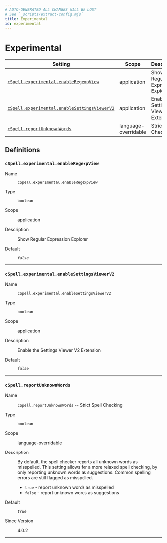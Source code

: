 ```yaml
---
# AUTO-GENERATED ALL CHANGES WILL BE LOST
# See `_scripts/extract-config.mjs`
title: Experimental
id: experimental
---
```


# Experimental


| Setting | Scope | Description |
| ------- | ----- | ----------- |
| [`cSpell.experimental.enableRegexpView`](#cspellexperimentalenableregexpview) | application | Show Regular Expression Explorer |
| [`cSpell.experimental.enableSettingsViewerV2`](#cspellexperimentalenablesettingsviewerv2) | application | Enable the Settings Viewer V2 Extension |
| [`cSpell.reportUnknownWords`](#cspellreportunknownwords) | language-overridable | Strict Spell Checking |


## Definitions


### `cSpell.experimental.enableRegexpView`

<dl>

<dt>
Name
</dt>
<dd>

`cSpell.experimental.enableRegexpView`

</dd>


<dt>
Type
</dt>
<dd>

`boolean`

</dd>


<dt>
Scope
</dt>
<dd>

application

</dd>


<dt>
Description
</dt>
<dd>

Show Regular Expression Explorer

</dd>




<dt>
Default
</dt>
<dd>

_`false`_

</dd>




</dl>

---


### `cSpell.experimental.enableSettingsViewerV2`

<dl>

<dt>
Name
</dt>
<dd>

`cSpell.experimental.enableSettingsViewerV2`

</dd>


<dt>
Type
</dt>
<dd>

`boolean`

</dd>


<dt>
Scope
</dt>
<dd>

application

</dd>


<dt>
Description
</dt>
<dd>

Enable the Settings Viewer V2 Extension

</dd>




<dt>
Default
</dt>
<dd>

_`false`_

</dd>




</dl>

---


### `cSpell.reportUnknownWords`

<dl>

<dt>
Name
</dt>
<dd>

`cSpell.reportUnknownWords` -- Strict Spell Checking

</dd>


<dt>
Type
</dt>
<dd>

`boolean`

</dd>


<dt>
Scope
</dt>
<dd>

language-overridable

</dd>


<dt>
Description
</dt>
<dd>

By default, the spell checker reports all unknown words as misspelled. This setting allows for a more relaxed spell checking, by only
reporting unknown words as suggestions. Common spelling errors are still flagged as misspelled.

- `true` - report unknown words as misspelled
- `false` - report unknown words as suggestions

</dd>




<dt>
Default
</dt>
<dd>

_`true`_

</dd>


<dt>
Since Version
</dt>
<dd>

4.0.2

</dd>


</dl>

---


